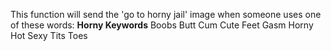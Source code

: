 This function will send the 'go to horny jail' image when someone uses one of these words:
**Horny Keywords**
	Boobs
	Butt
	Cum
	Cute
	Feet
	Gasm
	Horny
	Hot
	Sexy
	Tits
	Toes
